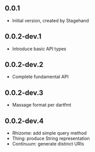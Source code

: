 ## 0.0.1

- Initial version, created by Stagehand

## 0.0.2-dev.1

- Introduce basic API types

## 0.0.2-dev.2

- Complete fundamental API

## 0.0.2-dev.3

- Massage format per dartfmt

## 0.0.2-dev.4

- Rhizome: add simple query method
- Thing: produce String representation
- Continuum: generate distinct URIs

